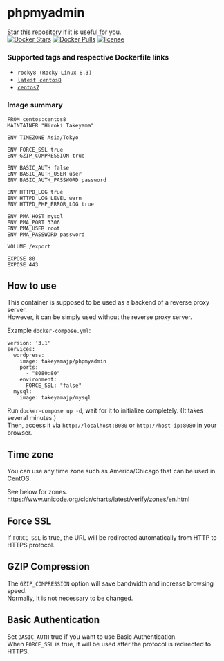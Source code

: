 # phpmyadmin
Star this repository if it is useful for you.  
[![Docker Stars](https://img.shields.io/docker/stars/takeyamajp/phpmyadmin.svg)](https://hub.docker.com/r/takeyamajp/phpmyadmin/)
[![Docker Pulls](https://img.shields.io/docker/pulls/takeyamajp/phpmyadmin.svg)](https://hub.docker.com/r/takeyamajp/phpmyadmin/)
[![license](https://img.shields.io/github/license/takeyamajp/docker-phpmyadmin.svg)](https://github.com/takeyamajp/docker-phpmyadmin/blob/master/LICENSE)

### Supported tags and respective Dockerfile links  
- `rocky8 (Rocky Linux 8.3)`
- [`latest`, `centos8`](https://github.com/takeyamajp/docker-phpmyadmin/blob/master/centos8/Dockerfile)
- [`centos7`](https://github.com/takeyamajp/docker-phpmyadmin/blob/master/centos7/Dockerfile)

### Image summary
    FROM centos:centos8  
    MAINTAINER "Hiroki Takeyama"
    
    ENV TIMEZONE Asia/Tokyo
    
    ENV FORCE_SSL true  
    ENV GZIP_COMPRESSION true
    
    ENV BASIC_AUTH false  
    ENV BASIC_AUTH_USER user  
    ENV BASIC_AUTH_PASSWORD password
    
    ENV HTTPD_LOG true  
    ENV HTTPD_LOG_LEVEL warn  
    ENV HTTPD_PHP_ERROR_LOG true
    
    ENV PMA_HOST mysql  
    ENV PMA_PORT 3306  
    ENV PMA_USER root  
    ENV PMA_PASSWORD password
    
    VOLUME /export
    
    EXPOSE 80  
    EXPOSE 443

## How to use
This container is supposed to be used as a backend of a reverse proxy server.  
However, it can be simply used without the reverse proxy server.

Example `docker-compose.yml`:

    version: '3.1'  
    services:  
      wordpress:  
        image: takeyamajp/phpmyadmin  
        ports:  
          - "8080:80"  
        environment:  
          FORCE_SSL: "false"  
      mysql:  
        image: takeyamajp/mysql  

Run `docker-compose up -d`, wait for it to initialize completely. (It takes several minutes.)  
Then, access it via `http://localhost:8080` or `http://host-ip:8080` in your browser.

## Time zone
You can use any time zone such as America/Chicago that can be used in CentOS.  

See below for zones.  
https://www.unicode.org/cldr/charts/latest/verify/zones/en.html

## Force SSL
If `FORCE_SSL` is true, the URL will be redirected automatically from HTTP to HTTPS protocol.

## GZIP Compression
The `GZIP_COMPRESSION` option will save bandwidth and increase browsing speed.  
Normally, It is not necessary to be changed.

## Basic Authentication
Set `BASIC_AUTH` true if you want to use Basic Authentication.  
When `FORCE_SSL` is true, it will be used after the protocol is redirected to HTTPS.

